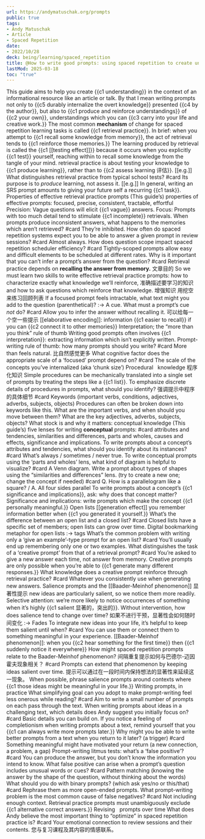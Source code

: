 ```yaml
---
url: https://andymatuschak.org/prompts
public: true
tags:
- Andy Matuschak
- Article
- Spaced Repetition
date:
- 2022/10/28
deck: being/learning/spaced_repetition
title: @How to write good prompts: using spaced repetition to create understanding
lastMod: 2025-03-18
toc: "true"
---
```


This guide aims to help you create {{c1 understanding}} in the context of an informational resource like an article or talk.
By that I mean writing prompts not only to {{c5 durably internalize the overt knowledge}} presented {{c4 by the author}}, but also to {{c1 produce and reinforce understandings}} of {{c2 your own}}, understandings which you can {{c3 carry into your life and creative work.}}
The most common **mechanism** of change for spaced repetition learning tasks is called {{c1 retrieval practice}}.
In brief: when you attempt to {{c1 recall some knowledge from memory}}, the act of retrieval tends to {{c1 reinforce those memories.}}
The learning produced by retrieval is called the {{c1 [[testing effect]]}} because it occurs when you explicitly {{c1 test}} yourself, reaching within to recall some knowledge from the tangle of your mind.
retrieval practice is about testing your knowledge to {{c1 produce learning}}, rather than to {{c2 assess learning 评估}}.
[[e.g.]] What distinguishes retrieval practice from typical school tests? #card
Its purpose is to *produce* learning, not assess it.
[[e.g.]] In general, writing an SRS prompt amounts to giving your future self a recurring {{c1 task}}.
Properties of effective retrieval practice prompts
(This guide’s) properties of effective prompts: focused, precise, consistent, tractable, effortful
Precision: Vague questions will elicit {{c1 vague}} answers.
Focus: Prompts with too much detail tend to stimulate {{c1 incomplete}} retrievals.
When prompts produce inconsistent answers, what happens to the memories which aren’t retrieved? #card
They’re inhibited.
How often do spaced repetition systems expect you to be able to answer a given prompt in review sessions? #card
Almost always.
How does question scope impact spaced repetition scheduler efficiency? #card
Tightly-scoped prompts allow easy and difficult elements to be scheduled at different rates.
Why is it important that you can’t infer a prompt’s answer from the question? #card
Retrieval practice depends on **recalling the answer from memory.**
文章目的 So we must learn two skills to write effective retrieval practice prompts:
how to characterize exactly what knowledge we’ll reinforce, 准确描述要学习的知识
and how to ask questions which reinforce that knowledge. 增强知识
用挖空来练习回顾列表
If a focused prompt feels intractable, what text might you add to the question (parenthetical)? :->  A cue.
What must a prompt’s cue *not* do? #card
Allow you to infer the answer without recalling it.
可以给每一个空一些提示
[[elaborative encoding]]: information {{c1  easier to recall}} if you can {{c2 connect it to other memories}}
Interpretation; the “more than you think” rule of thumb
Writing good prompts often involves {{c1 interpretation}}: extracting information which isn’t explicitly written.
Prompt-writing rule of thumb: how many prompts should you write? #card
More than feels natural. 比自然感觉更多
What cognitive factor does the appropriate scale of a ‘focused’ prompt depend on? #card
The scale of the concepts you’ve internalized (aka ‘chunk size’)
Procedural   knowledge 程序化知识
Simple procedures can be mechanically translated into a single set of prompts by treating the steps like a {{c1 list}}.
To emphasize discrete details of procedures in prompts, what should you identify? 强调提示中程序的具体细节 #card
Keywords (important verbs, conditions, adjectives, adverbs, subjects, objects)
Procedures can often be broken down into keywords like this.
What are the important verbs,
and when should you move between them?
What are the key adjectives, adverbs, subjects, objects?
What stock is and why it matters: conceptual knowledge
(This guide’s) five lenses for writing **conceptual** prompts: #card
attributes and tendencies, similarities and differences, parts and wholes, causes and effects, significance and implications.
To write prompts about a concept’s attributes and tendencies, what should you identify about its instances? #card
What’s always / sometimes / never true.
To write conceptual prompts using the ‘parts and wholes’ lens, what kind of diagram is helpful to visualize? #card
A Venn diagram.
Write a prompt about types of shapes using the “similarities and differences” lens. (try to create a new one; change the concept if needed) #card
Q. How is a parallelogram like a square? / A. All four sides parallel
To write prompts about a concept’s {{c1 significance and implications}}, ask: why does that concept matter?
Significance and implications: write prompts which make the concept {{c1 personally meaningful.}}
Open lists
[[generation effect]] you remember information better when {{c1 you generated it yourself.}}
What’s the difference between an open list and a closed list? #card
Closed lists have a specific set of members;
open lists can grow over time.
Digital bookmarking metaphor for open lists :-> tags
What’s the common problem with writing only a ‘give an example’-type prompt for an open list? #card
You’ll usually end up remembering only one or two examples.
What distinguishes the task of a ‘creative prompt’ from that of a retrieval prompt? #card
You’re asked to give a new answer each time, not answer from memory.
Creative prompts are only possible when you’re able to {{c1 generate many different responses.}}
What knowledge does a creative prompt reinforce through retrieval practice? #card
Whatever you consistently use when generating new answers.
Salience prompts and the [[Baader-Meinhof phenomenon]] 显著性提示
new ideas are particularly salient, so we notice them more readily.
Selective attention: we’re more likely to notice occurrences of something when it’s highly {{c1 salient 显著的，突出的}}.
Without intervention, how does salience tend to change over time? 如果不进行干预，显著性会如何随时间变化 :-> Fades
To integrate new ideas into your life, it’s helpful to keep them salient until when? #card
You can use them or connect them to something meaningful in your experience.
[[Baader-Meinhof phenomenon]]: when you {{c2 hear something for the first time}} then {{c1 suddenly notice it everywhere}}
How might spaced repetition prompts relate to the Baader-Meinhof phenomenon? 间隔重复提示如何与巴德尔-迈因霍夫现象相关？ #card
Prompts can extend that phenomenon by keeping ideas salient over time.
提示可以通过在一段时间内保持想法的显著性来延续这一现象。
When possible, phrase salience prompts around contexts where {{c1 those ideas might be meaningful in your life.}}
Writing prompts, in practice
What simplifying goal can you adopt to make prompt-writing feel less onerous while reading? #card
Aim to write a small number of prompts on each pass through the text.
When writing prompts about ideas in a challenging text, which details does Andy suggest you initially focus on? #card
Basic details you can build on.
If you notice a feeling of completionism when writing prompts about a text, remind yourself that you {{c1 can always write more prompts later.}}
Why might you be able to write better prompts from a text when you return to it later? (a trigger) #card
Something meaningful might have motivated your return (a new connection, a problem, a gap)
Prompt-writing litmus tests: what’s a ‘false positive’? #card
You can produce the answer, but you don’t know the information you intend to know.
What false positive can arise when a prompt’s question includes unusual words or cues? #card
Pattern matching (knowing the answer by the shape of the question, without thinking about the words)
What should you do with binary prompts? (which ask yes/no or this/that) #card
Rephrase them as more open-ended prompts.
What prompt-writing problem is the most common cause of false negatives? #card
Not including enough context.
Retrieval practice prompts must unambiguously exclude {{c1 alternative correct answers.}}
Revising   prompts over time
What does Andy believe the most important thing to “optimize” in spaced repetition practice is? #card
Your emotional connection to review sessions and their contents.
您与复习课程及其内容的情感联系。
